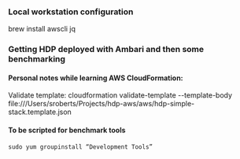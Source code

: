 ### Local workstation configuration

brew install awscli jq



### Getting HDP deployed with Ambari and then some benchmarking


#### Personal notes while learning AWS CloudFormation:

Validate template:
  cloudformation validate-template --template-body file:///Users/sroberts/Projects/hdp-aws/aws/hdp-simple-stack.template.json



#### To be scripted for benchmark tools
```sudo yum groupinstall “Development Tools”```
